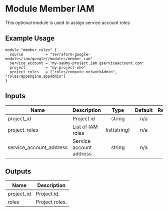 # Module Member IAM

This optional module is used to assign service account roles

## Example Usage
```
module "member_roles" {
  source          = "terraform-google-modules/iam/google//modules/member_iam"
  service_account = "my-sa@my-project.iam.gserviceaccount.com"
  project         = "my-project-one"
  project_roles   = ["roles/compute.networkAdmin", "roles/appengine.appAdmin"]
}

```

<!-- BEGINNING OF PRE-COMMIT-TERRAFORM DOCS HOOK -->
## Inputs

| Name | Description | Type | Default | Required |
|------|-------------|:----:|:-----:|:-----:|
| project\_id | Project id | string | n/a | yes |
| project\_roles | List of IAM roles | list(string) | n/a | yes |
| service\_account\_address | Service account address | string | n/a | yes |

## Outputs

| Name | Description |
|------|-------------|
| project\_id | Project id. |
| roles | Project roles. |

<!-- END OF PRE-COMMIT-TERRAFORM DOCS HOOK -->

